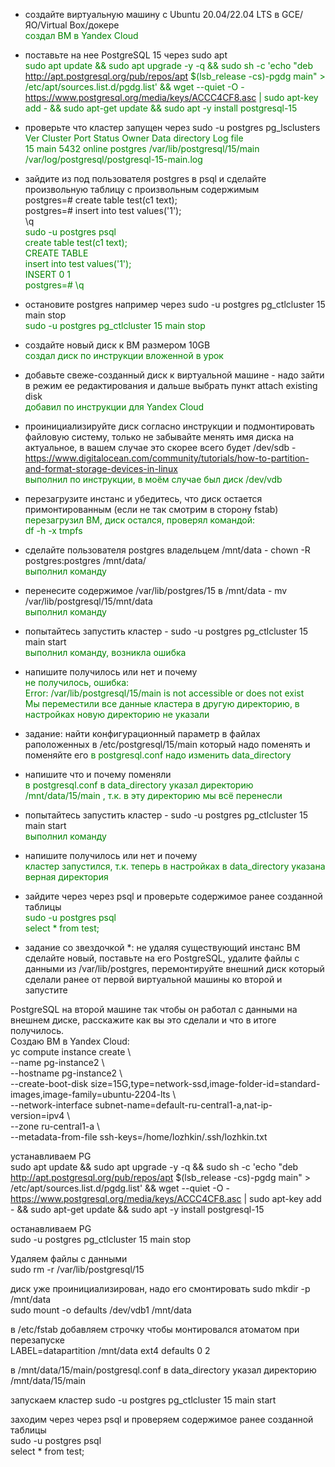 - создайте виртуальную машину c Ubuntu 20.04/22.04 LTS в GCE/ЯО/Virtual Box/докере  
<span style="color:green">создал ВМ в Yandex Cloud</span>  
- поставьте на нее PostgreSQL 15 через sudo apt  
<span style="color:green">sudo apt update && sudo apt upgrade -y -q && sudo sh -c 'echo "deb http://apt.postgresql.org/pub/repos/apt $(lsb_release -cs)-pgdg main" > /etc/apt/sources.list.d/pgdg.list' && wget --quiet -O - https://www.postgresql.org/media/keys/ACCC4CF8.asc | sudo apt-key add - && sudo apt-get update && sudo apt -y install postgresql-15</span>  

- проверьте что кластер запущен через sudo -u postgres pg_lsclusters  
<span style="color:green">Ver Cluster Port Status Owner    Data directory              Log file</span>   
<span style="color:green">15  main    5432 online postgres /var/lib/postgresql/15/main /var/log/postgresql/postgresql-15-main.log</span>  

- зайдите из под пользователя postgres в psql и сделайте произвольную таблицу с произвольным содержимым  
postgres=# create table test(c1 text);  
postgres=# insert into test values('1');  
\q  
<span style="color:green">sudo -u postgres psql</span>   
<span style="color:green">create table test(c1 text);</span>   
<span style="color:green">CREATE TABLE</span>   
<span style="color:green">insert into test values('1');</span>   
<span style="color:green">INSERT 0 1</span>   
<span style="color:green">postgres=# \q</span>   

- остановите postgres например через sudo -u postgres pg_ctlcluster 15 main stop  
<span style="color:green">sudo -u postgres pg_ctlcluster 15 main stop</span>   

- создайте новый диск к ВМ размером 10GB  
<span style="color:green">создал диск по инструкции вложенной в урок</span>  

- добавьте свеже-созданный диск к виртуальной машине - надо зайти в режим ее редактирования и дальше выбрать пункт attach existing disk  
<span style="color:green">добавил по инструкции для Yandex Cloud</span>  

- проинициализируйте диск согласно инструкции и подмонтировать файловую систему, только не забывайте менять имя диска на актуальное, в вашем случае это скорее всего будет /dev/sdb - https://www.digitalocean.com/community/tutorials/how-to-partition-and-format-storage-devices-in-linux  
<span style="color:green">выполнил по инструкции, в моём случае был диск /dev/vdb</span> 

- перезагрузите инстанс и убедитесь, что диск остается примонтированным (если не так смотрим в сторону fstab)  
<span style="color:green">перезагрузил ВМ, диск остался, проверял командой: </span>   
<span style="color:green">df -h -x tmpfs</span>  

- сделайте пользователя postgres владельцем /mnt/data - chown -R postgres:postgres /mnt/data/  
<span style="color:green">выполнил команду</span>  

- перенесите содержимое /var/lib/postgres/15 в /mnt/data - mv /var/lib/postgresql/15/mnt/data  
<span style="color:green">выполнил команду</span>  

- попытайтесь запустить кластер - sudo -u postgres pg_ctlcluster 15 main start  
<span style="color:green">выполнил команду, возникла ошибка</span>  

- напишите получилось или нет и почему  
<span style="color:green">не получилось, ошибка:</span>  
<span style="color:green">Error: /var/lib/postgresql/15/main is not accessible or does not exist</span>   
<span style="color:green">Мы переместили все данные кластера в другую директорию, в настройках новую директорию не указали</span>  

- задание: найти конфигурационный параметр в файлах раположенных в /etc/postgresql/15/main который надо поменять и поменяйте его
<span style="color:green">в postgresql.conf надо изменить data_directory</span>   

- напишите что и почему поменяли  
<span style="color:green">в postgresql.conf в data_directory указал директорию /mnt/data/15/main , т.к. в эту директорию мы всё перенесли</span>   

- попытайтесь запустить кластер - sudo -u postgres pg_ctlcluster 15 main start  
<span style="color:green">выполнил команду</span>  

- напишите получилось или нет и почему  
<span style="color:green">кластер запустился, т.к. теперь в настройках в data_directory указана верная директория</span>  

- зайдите через через psql и проверьте содержимое ранее созданной таблицы  
<span style="color:green">sudo -u postgres psql</span>   
<span style="color:green">select * from test;</span>    

- задание со звездочкой *: не удаляя существующий инстанс ВМ сделайте новый, поставьте на его PostgreSQL, удалите файлы с данными из /var/lib/postgres, перемонтируйте внешний диск который сделали ранее от первой виртуальной машины ко второй и запустите 

PostgreSQL на второй машине так чтобы он работал с данными на внешнем диске, расскажите как вы это сделали и что в итоге получилось.   
 Создаю ВМ в Yandex Cloud:  
 yc compute instance create \  
  --name pg-instance2 \  
  --hostname pg-instance2 \  
  --create-boot-disk size=15G,type=network-ssd,image-folder-id=standard-images,image-family=ubuntu-2204-lts \  
  --network-interface subnet-name=default-ru-central1-a,nat-ip-version=ipv4 \  
  --zone ru-central1-a \  
  --metadata-from-file ssh-keys=/home/lozhkin/.ssh/lozhkin.txt  

устанавливаем PG  
sudo apt update && sudo apt upgrade -y -q && sudo sh -c 'echo "deb http://apt.postgresql.org/pub/repos/apt $(lsb_release -cs)-pgdg main" > /etc/apt/sources.list.d/pgdg.list' && wget --quiet -O - https://www.postgresql.org/media/keys/ACCC4CF8.asc | sudo apt-key add - && sudo apt-get update && sudo apt -y install postgresql-15  

останавливаем PG  
sudo -u postgres pg_ctlcluster 15 main stop  

Удаляем файлы с данными  
sudo rm -r /var/lib/postgresql/15  

диск уже проинициализирован, надо его смонтировать
sudo mkdir -p /mnt/data  
sudo mount -o defaults /dev/vdb1 /mnt/data  

в  /etc/fstab добавляем строчку чтобы монтировался атоматом при перезапуске   
LABEL=datapartition /mnt/data ext4 defaults 0 2 

в /mnt/data/15/main/postgresql.conf в data_directory указал директорию /mnt/data/15/main  

запускаем кластер
sudo -u postgres pg_ctlcluster 15 main start   

заходим через через psql и проверяем содержимое ранее созданной таблицы  
sudo -u postgres psql  
select * from test;




